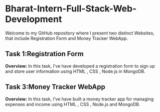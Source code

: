 # Bharat-Intern-Full-Stack-Web-Development
Welcome to my GitHub repository where I present two distinct Websites, that include Registration Form and Money Tracker WebApp.

## Task 1:Registration Form 

**Overview:**
In this task, I've have developed a registration form to sign up and store user information using HTML , CSS , Node.js in MongoDB.

## Task 3:Money Tracker WebApp

**Overview:**
In this task, I've have built a money tracker app for managing expenses and income using HTML , CSS , Node.js and MongoDB.

